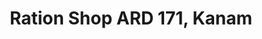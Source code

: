 ---
title: "Ration Shop ARD 171, Kanam"
url: /kanam/ration-shop-ard-171-kanam/
shop: convenience
---